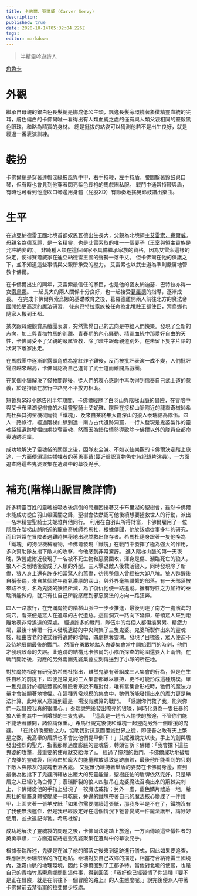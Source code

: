 ```yaml
---
title: 卡佛爾．賽爾威 (Carver Servy)
description: 
published: true
date: 2020-10-14T05:32:04.226Z
tags: 
editor: markdown
---
```


> 半精靈吟遊詩人

[角色卡](https://docs.google.com/spreadsheets/d/1dWqrOhnEb1LxIkcKKmCyw5MBlrKaBf7vt0kX9PzSJnU/edit?usp=sharing)
# 外觀
繼承自母親的銀白色長髮總是綁成低公主頭，飄逸長髮旁環繞著象徵精靈血統的尖耳，膚色偏白的卡佛爾唯一看得出有人類血統之處的僅有與人類父親相同的堅毅黑色眼珠，和略為精實的身材。
總是挺拔的站姿可以猜測他若不是出生良好，就是經過一番表演訓練。

# 裝扮
卡佛爾總是穿著連帽深綠披風與中甲，右手持鞭，左手持盾，腰間繫著鈴鼓與口琴，但有時也會見到他穿著閃亮紫色長袍的馬戲團私服。
戰鬥中通常持鞭與盾，有時也可看到他邊吹口琴邊用身體（屁股XD）有節奏地搖晃鈴鼓譜出樂曲。

# 生平
在迪亞納德雷王國北境首都奴恩瓦德出生長大，父親為北境領主[艾雷索．賽爾威](/角色/艾雷索)。
母親名為[德瓦麗](/角色/德瓦麗)，是一名精靈，也是艾雷索取的唯一一個妻子（王室與領主貴族是允許納妾的）。
非純種人類在這個國家不具備繼承家族的資格，因為艾雷索這樣的決定，使得賽爾威家在迪亞納德雷王國的聲勢一落千丈。
但卡佛爾在他的保護之下，並不知道這些事情與父親所承受的壓力。
艾雷索也以武士道為準則嚴厲地管教卡佛爾。

在卡佛爾出生的同年，艾雷索最信任的家臣，也是他的密友納迪瑟．巴特拉亦得一女[索烏娜](/角色/索烏娜)。
一起長大的兩人關係十分良好，也一起接受[葛羅德](/角色/葛羅德)的指導，逐漸成長。
在完成卡佛爾與索烏娜的基礎教育之後，葛羅德離開兩人前往北方的魔法帝國開始更高深的魔法研習。
後來巴特拉家族被任命為北境駐王都使臣，索烏娜也隨家人搬到王都。

某次跟母親觀賞馬戲團表演，突然驚覺自己的志向是帶給人們快樂。發現了全新的志向，加上與青梅竹馬的別離、青春期的內心騷動、精靈血統中那愛好自由的天性，卡佛爾受不了父親的嚴厲管教，除了暗中跟母親道別外，在未留下隻字片語的狀況下離家出走。

在馬戲團中逐漸嶄露頭角成為當紅炸子雞後，反而被批評表演一成不變，人們批評聲浪越來越高，卡佛爾認為自己違背了武士道而離開馬戲團。

在某個小鎮解決了怪物問題後，從人們的衷心感謝中再次得到信奉自己武士道的意義，於是持續在旅行中路見不平拔刀相助。

短暫與SSS小隊告別半年期間，卡佛爾經歷了白羽山與階梯山脈的冒險，在冒險中與艾卡布里湖聖樹會的木精靈聖騎士艾妮雅、隱居在接梯山脈附近的龍裔奇械師希馬杜與其狗型機械寵物「鐵塊」、及來自某終年大霧深山的狼人泰瑞結為隊伍。四人一路旅行，經過階梯山脈到達一南方古代遺跡洞窟，一行人發現是鬼婆製作的靈魂袋經遺跡增幅四處掠奪靈魂，然而因為錯估情勢導致除卡佛爾以外的隊員全都命喪遺跡洞窟。

成功地解決了靈魂袋的問題之後，因隊友全滅、不如以往樂觀的卡佛爾決定踏上旅途，一方面傳頌這些犧牲者的英勇事蹟(最近很認真物色史詩紀錄片演員)，一方面追查將這些鬼婆聚集在遺跡中的幕後兇手。


# 補充(階梯山脈冒險詳情)
許多精靈百姓的靈魂被吸收後病倒的問題困擾著艾卡布里湖的聖樹會，雖然卡佛爾未能成功從白羽山帶回闇之鋒，聖樹會依然認可他後續想要拯救世人的行動，派出一名木精靈聖騎士艾妮雅與他同行。
利用在白羽山所得財富，卡佛爾雇用了一位隱居在階梯山脈附近的龍裔奇械師希馬杜，根據傳聞，他於該處從事多年的研究，而且常常在冒險者遇難時神秘地出現並救出倖存者。希馬杜隨身跟著一隻他喚為「鐵塊」的狗型機械寵物，卡佛爾發現「鐵塊」在戰鬥中發揮了極為強大的作用，多次幫助隊友擋下敵人的攻擊，令他感到非常驚訝。
進入階梯山脈的第一天夜晚，紮營處附近發現了一名被不死生物和惡魔圍攻，渾身是傷、瀕臨死亡的狼人，狼人不支倒地後變成了人類的外型。三人擊退敵人後救活狼人，同時發現除了新傷，狼人身上還有許多相當驚人的舊傷，彷彿整個人曾經被大卸八塊。狼人甦醒後自稱泰瑞，來自某個終年霧氣濃厚的深山，與外界毫無聯繫的部落。有一天部落被來路不明，名為鬼婆的妖怪所滅，為了復仇他便一路追蹤。擁有野性之力加持的泰瑞所能做的，就只有往自己所能感應到邪惡魔法的方向一路狂奔。

四人一路旅行，在充滿魔物的階梯山脈中一步步推進，最後到達了南方一處濱海的洞穴，看來便是眾人在追尋的古代遺跡。這個洞穴一路向下延伸，帶領眾人來到距離地表非常遙遠的深處。
經過許多的戰鬥，隊伍中的每個人都傷痕累累、精疲力竭，最後卡佛爾一行人發現遺跡的中央聚集了三隻鬼婆。鬼婆所製作出來的靈魂袋，經由古老的儀式獲得遺跡的增幅，四處掠奪靈魂。發現了目標後，眾人便迫不及待地展開最後的戰鬥。
然而在勇敢地踏入鬼婆集會當中開始戰鬥的時刻，他們才發現致命的失誤。此遺跡的結構比卡佛爾的小隊所探查的範圍還要大上兩倍，在戰鬥開始後，對應的另外兩團鬼婆集會立刻傳送到了小隊的所在地。

對於魔物相當有研究的希馬杜指出，雖然鬼婆有著組成三人集會的行為，但是在生性自私的前提下，即便是常見的三人集會都難以維持，更不可能形成這種規模。單一隻鬼婆對於經驗豐富的冒險者來說不難對付，唯有當集會形成時，牠們的魔法力量才會被顯著地增幅。在這種異常規模的集會中，牠們所能發揮出來的魔力更是無法計算，此時眾人意識到這是一場沒有勝算的戰鬥。
「感謝你們救了我，能與你們一起冒險我真的很開心。」泰瑞說完後發出嘹亮的狼嚎，同時化身為一隻狂暴的狼人衝向其中一側增援的三隻鬼婆。
「這真是一趟令人愉快的旅途，不管你們能不能活著離開，諸位請保重。」希馬杜說完後便和鐵塊一起迎向另外一側增援的鬼婆。
「在此祈喚聖樹之力，協助我對抗意圖覆滅世界之徒，即便吾之敵有天上繁星之數，我高舉的盾牌也不會比他們提早倒下！」艾妮雅說完以後，手上的劍與盾發出強烈的聖光，指著那顆過度膨脹的靈魂袋，轉頭告訴卡佛爾：「我會擋下這些鬼婆的攻擊，最重要的使命就交給你了」。
經過了慘烈的戰鬥，卡佛爾成功地破壞了鬼婆的靈魂袋，同時由於龐大的能量釋放導致遺跡崩毀，最後他所能看到的只剩下敵人與隊友的屍塊散落各處。
艾妮雅仍維持著舉盾的姿勢在卡佛爾身邊，直到最後為他擋下了鬼婆所釋放出龐大的死靈能量，聖樹庇佑的盾牌依然完好，只是舉盾之人已經化為白骨了；泰瑞斷裂的狼人四肢吊在鬼婆魔法召喚出來的荊棘尖刺上，卡佛爾從他的手指上發現了一枚魔法戒指；另外一處，藍色鱗片散落一地，希馬杜的龍裔身體被變成一具乾屍，旁邊的鐵塊帶著自己的魔法核心變成了一件護甲，上面夾著一張羊皮紙「如果你需要閱讀這張紙，那我多半是不在了，鐵塊沒有了我便無法運作，但是我已經設定好在這個情況下牠會變成一件魔法護甲，請好好使用，並永遠記得牠。希馬杜留」

成功地解決了靈魂袋的問題之後，卡佛爾決定踏上旅途，一方面傳頌這些犧牲者的英勇事蹟，一方面追查將這些鬼婆聚集在遺跡中的幕後兇手。

根據泰瑞所述，鬼婆是在滅了他的部落之後來到遺跡進行儀式，因此如果要追查，理應回到泰瑞部落的所在地點。泰瑞對於自己故鄉的描述，相當符合納德雷王國境內，迷霧山脈的地理環境，因此卡佛爾回到了王都多特。當他對北境的使官，也是自己的青梅竹馬索烏娜問到這件事，得到回答：「我好像已經習慣了你這種『要不是正在冒險，就是在前往下一個冒險的路上』的人生態度呢。」說完後便派人帶著卡佛爾前去禁衛軍的拉斐爾少校處。

